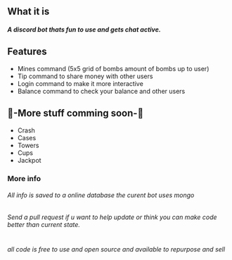 ## What it is
##### A discord bot thats fun to use and gets chat active.
## Features
- Mines command (5x5 grid of bombs amount of bombs up to user)
- Tip command to share money with other users
- Login command to make it more interactive
- Balance command to check your balance and other users
## 📝-More stuff comming soon-📝
- Crash
- Cases
- Towers
- Cups
- Jackpot
### More info
###### All info is saved to a online database the curent bot uses mongo
###### Send a pull request if u want to help update or think you can make code better than current state.
#
###### all code is free to use and open source and available to repurpose and sell
